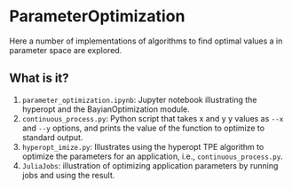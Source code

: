 # ParameterOptimization

Here a number of implementations of algorithms to find optimal
values a in parameter space are explored.

## What is it?

  1. `parameter_optimization.ipynb`: Jupyter notebook
    illustrating the hyperopt and the BayianOptimization module.
  1. `continuous_process.py`: Python script that takes x and y
    y values as `--x` and `--y` options, and prints the value of
    the function to optimize to standard output.
  1. `hyperopt_imize.py`: Illustrates using the hyperopt TPE
    algorithm to optimize the parameters for an application, i.e.,
    `continuous_process.py`.
  1. `JuliaJobs`: illustration of optimizing application parameters
    by running jobs and using the result.
